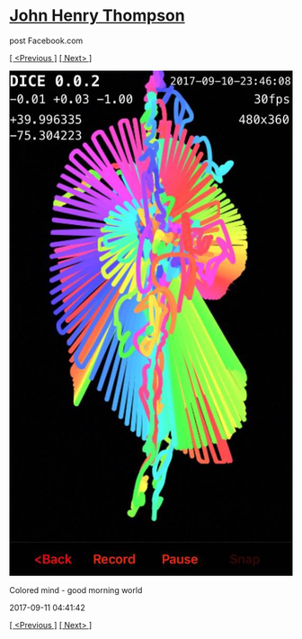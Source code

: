 # [John Henry Thompson](../README.md)
post Facebook.com

[[ <Previous ]](2017-09-11-1.md) [[ Next> ]](2017-09-11-3.md)

[![](../media/2017-09-11/Timeline-Photos-Colored-mind-good-morning-world.jpg)](../README.md)

Colored mind - good morning world

2017-09-11 04:41:42

[[ <Previous ]](2017-09-11-1.md) [[ Next> ]](2017-09-11-3.md)
